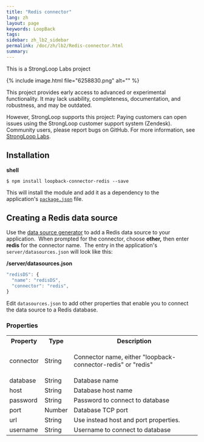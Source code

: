 ```yaml
---
title: "Redis connector"
lang: zh
layout: page
keywords: LoopBack
tags:
sidebar: zh_lb2_sidebar
permalink: /doc/zh/lb2/Redis-connector.html
summary:
---
```


<div class="aui-message hint shadowed information-macro has-no-icon">

This is a StrongLoop Labs project

{% include image.html file="6258830.png" alt="" %}

This project provides early access to advanced or experimental functionality. It may lack usability, completeness, documentation, and robustness, and may be outdated.

However, StrongLoop supports this project: Paying customers can open issues using the StrongLoop customer support system (Zendesk). Community users, please report bugs on GitHub. For more information, see [StrongLoop Labs](https://docs.strongloop.com/display/zh/StrongLoop+Labs).

</div>

## Installation

**shell**

`$ npm install loopback-connector-redis --save`

This will install the module and add it as a dependency to the application's [`package.json`](http://docs.strongloop.com/display/LB/package.json) file.

## Creating a Redis data source

Use the [data source generator](/doc/{{page.lang}}/lb2/Data-source-generator.html) to add a Redis data source to your application.  When prompted for the connector, choose **other,** then enter **redis** for the connector name.  The entry in the application's `server/datasources.json` will look like this:

**/server/datasources.json**

```js
"redisDS": {
  "name": "redisDS",
  "connector": "redis",
}
```

Edit `datasources.json` to add other properties that enable you to connect the data source to a Redis database.

### Properties

<table>
  <tbody>
    <tr>
      <th>Property</th>
      <th>Type</th>
      <th>Description</th>
    </tr>
    <tr>
      <td>connector</td>
      <td>String</td>
      <td>
        <p>Connector name, either "loopback-connector-redis" or "redis"</p>
      </td>
    </tr>
    <tr>
      <td>database</td>
      <td>String</td>
      <td>Database name</td>
    </tr>
    <tr>
      <td>host</td>
      <td>String</td>
      <td>Database host name</td>
    </tr>
    <tr>
      <td>password</td>
      <td>String</td>
      <td>Password to connect to database</td>
    </tr>
    <tr>
      <td>port</td>
      <td>Number</td>
      <td>Database TCP port</td>
    </tr>
    <tr>
      <td>url</td>
      <td>String</td>
      <td>Use instead host and port properties.</td>
    </tr>
    <tr>
      <td>username</td>
      <td>String</td>
      <td>Username to connect to database</td>
    </tr>
  </tbody>
</table>
